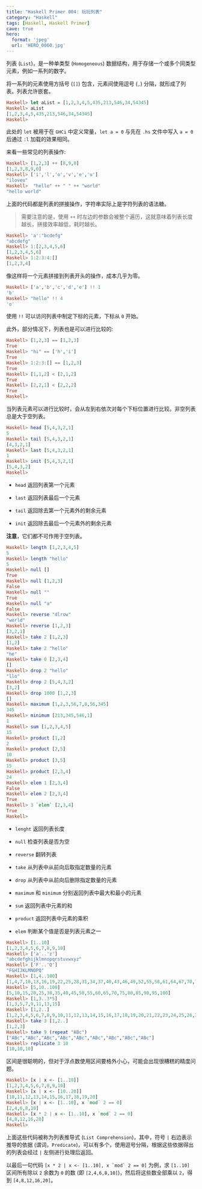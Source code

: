 ```yaml
---
title: "Haskell Primer 004: 玩玩列表"
category: "Haskell"
tags: [Haskell, Haskell Primer]
cave: true
hero:
  format: 'jpeg'
  url: 'HERO_0060.jpg'
---
```

列表 (`List`)，是一种单类型 (`Homogeneous`) 数据结构，用于存储一个或多个同类型元素，例如一系列的数字。



将一系列的元素使用方括号 (`[]`) 包含，元素间使用逗号 (`,`) 分隔，就形成了列表。列表允许嵌套。

```haskell
Haskell> let aList = [1,2,3,4,5,435,213,546,34,54345]
Haskell> aList
[1,2,3,4,5,435,213,546,34,54345]
Haskell>
```

此处的 `let` 被用于在 `GHCi` 中定义常量，`let a = 0` 与先在 `.hs` 文件中写入 `a = 0` 后通过 `:l` 加载的效果相同。



来看一些常见的列表操作:

```haskell
Haskell> [1,2,3] ++ [8,9,0]
[1,2,3,8,9,0]
Haskell> ['i','l','o','v','e','u']
"iloveu"
Haskell>  "hello" ++ " " ++ "world"
"hello world"
```

上面的代码都是列表的拼接操作，字符串实际上是字符列表的语法糖。

> 需要注意的是，使用 `++` 时左边的参数会被整个遍历，这就意味着列表长度越长，拼接效率越低，耗时越长。

```haskell
Haskell> 'a':"bcdefg"
"abcdefg"
Haskell> 1:[2,3,4,5,6]
[1,2,3,4,5,6]
Haskell> 1:2:3:4:[]
[1,2,3,4]
```

像这样将一个元素拼接到列表开头的操作，成本几乎为零。

```haskell
Haskell> ['a','b','c','d','e'] !! 1
'b'
Haskell> "hello" !! 4
'o'
```

使用 `!!` 可以访问列表中制定下标的元素，下标从 `0` 开始。

此外，部分情况下，列表也是可以进行比较的:

```haskell
Haskell> [1,2,3] == [1,2,3]
True
Haskell> "hi" == ['h','i']
True
Haskell> 1:2:3:[] == [1,2,3]
True
Haskell> [1,1,2] < [2,1,2]
True
Haskell> [2,2,1] < [2,2,2]
True
Haskell>
```

当列表元素可以进行比较时，会从左到右依次对每个下标位置进行比较。非空列表总是大于空列表。

```haskell
Haskell> head [5,4,3,2,1]
5
Haskell> tail [5,4,3,2,1]
[4,3,2,1]
Haskell> last [5,4,3,2,1]
1
Haskell> init [5,4,3,2,1]
[5,4,3,2]
Haskell>
```

* `head` 返回列表第一个元素

* `last` 返回列表最后一个元素

* `tail` 返回除去第一个元素外的剩余元素

* `init` 返回除去最后一个元素外的剩余元素



**注意**，它们都不可作用于空列表。

```haskell
Haskell> length [1,2,3,4,5]
5
Haskell> length "hello"
5
Haskell> null []
True
Haskell> null [1,2,3]
False
Haskell> null ""
True
Haskell> null "a"
False
Haskell> reverse "dlrow"
"world"
Haskell> reverse [1,2,3]
[3,2,1]
Haskell> take 2 [1,2,3]
[1,2]
Haskell> take 2 "hello"
"he"
Haskell> take 0 [2,3,4]
[]
Haskell> drop 2 "hello"
"llo"
Haskell> drop 2 [5,4,3,2]
[3,2]
Haskell> drop 1000 [1,2,3]
[]
Haskell> maximum [1,2,3,56,7,8,56,345]
345
Haskell> minimum [213,345,546,1]
1
Haskell> sum [1,2,3,4,5]
15
Haskell> product [1,2]
2
Haskell> product [2,5]
10
Haskell> product [3,5]
15
Haskell> product [2,3,4]
24
Haskell> elem 1 [2,3,4]
False
Haskell> elem 2 [2,3,4]
True
Haskell> 3 `elem` [2,3,4]
True
Haskell>
```

* `lenght` 返回列表长度

* `null` 检查列表是否为空

* `reverse` 翻转列表

* `take` 从列表中从前向后取指定数量的元素

* `drop` 从列表中从前向后删除指定数量的元素

* `maximum` 和 `minimum` 分别返回列表中最大和最小的元素

* `sum` 返回列表中元素的和

* `product` 返回列表中元素的乘积

* `elem` 判断某个值是否是列表元素之一

```haskell
Haskell> [1..10]
[1,2,3,4,5,6,7,8,9,10]
Haskell> ['a'..'z']
"abcdefghijklmnopqrstuvwxyz"
Haskell> ['F'..'Q']
"FGHIJKLMNOPQ"
Haskell> [1,4..100]
[1,4,7,10,13,16,19,22,25,28,31,34,37,40,43,46,49,52,55,58,61,64,67,70,73,76,79,82,85,88,91,94,97,100]
Haskell> [5,10..100]
[5,10,15,20,25,30,35,40,45,50,55,60,65,70,75,80,85,90,95,100]
Haskell> [1,3..3*5]
[1,3,5,7,9,11,13,15]
Haskell> [1,2..]
[1,2,3,4,5,6,7,8,9,10,11,12,13,14,15,16,17,18,19,20,21,22,23,24,25,26,27,28,29,30,31,32,33,34,35,36,37,38,39,40.............
Haskell> take 3 [1,2..]
[1,2,3]
Haskell> take 9 (repeat "ABc")
["ABc","ABc","ABc","ABc","ABc","ABc","ABc","ABc","ABc"]
Haskell> replicate 3 10
[10,10,10]
```

区间是很聪明的，但对于浮点数使用区间要格外小心，可能会出现很糟糕的精度问题。

```haskell
Haskell> [x | x <- [1..10]]
[1,2,3,4,5,6,7,8,9,10]
Haskell> [x | x <- [10..20]]
[10,11,12,13,14,15,16,17,18,19,20]
Haskell> [x | x <- [1..10], x `mod` 2 == 0]
[2,4,6,8,10]
Haskell> [x * 2 | x <- [1..10], x `mod` 2 == 0]
[4,8,12,16,20]
Haskell>
```

上面这些代码被称为列表推导式 (`List Comprehension`)，其中，符号 `|` 右边表示推导的依据 (谓词，`Predicate`)，可以有多个，使用逗号分隔，根据这些依据得出的列表会经过 `|` 左侧进行处理后返回。


以最后一句代码 ``[x * 2 | x <- [1..10], x `mod` 2 == 0]`` 为例，求 `[1..10]` 区间所有除以 `2` 余数为 `0` 的数 (即 `[2,4,6,8,10]`)，然后将这些数全部乘以 `2`，得到 `[4,8,12,16,20]`。




